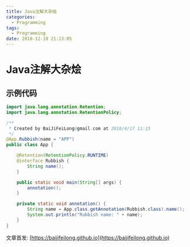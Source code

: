 ```yaml
---
title: Java注解大杂烩
categories:
  - Programming
tags:
  - Programming
date: 2018-12-10 21:13:05
---
```


# Java注解大杂烩

## 示例代码

```java
import java.lang.annotation.Retention;
import java.lang.annotation.RetentionPolicy;

/**
 * Created by BaiJiFeiLong@gmail.com at 2018/4/17 11:15
 */
@App.Rubbish(name = "APP")
public class App {

    @Retention(RetentionPolicy.RUNTIME)
    @interface Rubbish {
        String name();
    }

    public static void main(String[] args) {
        annotation();
    }

    private static void annotation() {
        String name = App.class.getAnnotation(Rubbish.class).name();
        System.out.println("Rubbish name: " + name);
    }
}

```

文章首发: [https://baijifeilong.github.io](https://baijifeilong.github.io)

